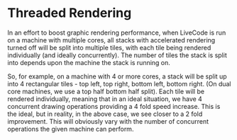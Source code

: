# Threaded Rendering

In an effort to boost graphic rendering performance, when LiveCode is run on a machine with multiple cores, all stacks with accelerated rendering turned off will be split into multiple tiles, with each tile being rendered individually (and ideally concurrently). The number of tiles the stack is split into depends upon the machine the stack is running on.

So, for example, on a machine with 4 or more cores, a stack will be split up into 4 rectangular tiles - top left, top right, bottom left, bottom right. (On dual core machines, we use a top half bottom half split). Each tile will be rendered individually, meaning that in an ideal situation, we have 4 concurrent drawing operations providing a 4 fold speed increase. This is the ideal, but in reality, in the above case, we see closer to a 2 fold improvement. This will obviously vary with the number of concurrent operations the given machine can perform.